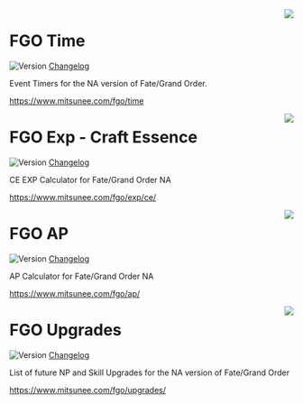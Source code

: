 
<img src="https://www.mitsunee.com/fgo/assets/icons/fgo-time.png" align="right">

# FGO Time
![Version](https://img.shields.io/badge/stable-2.3.1-green.svg) [Changelog](changelogs/fgo-time.md)

Event Timers for the NA version of Fate/Grand Order.

https://www.mitsunee.com/fgo/time

<img src="https://www.mitsunee.com/fgo/assets/icons/fgo-exp.png" align="right">

# FGO Exp - Craft Essence
![Version](https://img.shields.io/badge/stable-1.0.3-green.svg) [Changelog](changelogs/fgo-exp-ce.md)

CE EXP Calculator for Fate/Grand Order NA

https://www.mitsunee.com/fgo/exp/ce/

<img src="https://www.mitsunee.com/fgo/assets/icons/fgo-ap.png" align="right">

# FGO AP
![Version](https://img.shields.io/badge/stable-1.0.3-green.svg) [Changelog](changelogs/fgo-ap.md)

AP Calculator for Fate/Grand Order NA

https://www.mitsunee.com/fgo/ap/

<img src="https://www.mitsunee.com/fgo/assets/icons/fgo-upgrades.png" align="right">

# FGO Upgrades
![Version](https://img.shields.io/badge/stable-1.1.3-green.svg) [Changelog](changelogs/fgo-upgrades.md)

List of future NP and Skill Upgrades for the NA version of Fate/Grand Order

https://www.mitsunee.com/fgo/upgrades/
